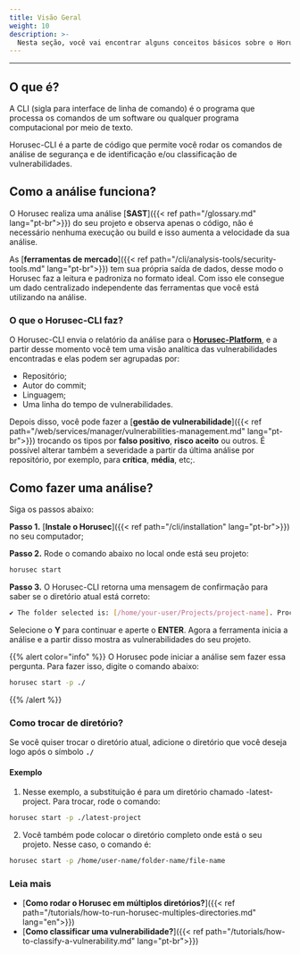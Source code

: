 ```yaml
---
title: Visão Geral
weight: 10
description: >-
  Nesta seção, você vai encontrar alguns conceitos básicos sobre o Horusec-CLI.
---
```


---

## **O que é?** 
A CLI (sigla para interface de linha de comando) é o programa que processa os comandos de um software ou qualquer programa computacional por meio de texto.

Horusec-CLI é a parte de código que permite você rodar os comandos de análise de segurança e de identificação e/ou classificação de vulnerabilidades.


## **Como a análise funciona?** 
 
O Horusec realiza uma análise [**SAST**]({{< ref path="/glossary.md" lang="pt-br">}}) do seu projeto e observa apenas o código, não é necessário nenhuma execução ou build e isso aumenta a velocidade da sua análise.  

As [**ferramentas de mercado**]({{< ref path="/cli/analysis-tools/security-tools.md" lang="pt-br">}}) tem sua própria saída de dados, desse modo o Horusec faz a leitura e padroniza no formato ideal. Com isso ele consegue um dado centralizado independente das ferramentas que você está utilizando na análise.

### **O que o Horusec-CLI faz?**
O Horusec-CLI envia o relatório da análise para o [**Horusec-Platform**](https://github.com/ZupIT/horusec-platform), e a partir desse momento você tem uma visão analítica das vulnerabilidades encontradas e elas podem ser agrupadas por:

- Repositório; 
- Autor do commit;
- Linguagem;
- Uma linha do tempo de vulnerabilidades. 

Depois disso, você pode fazer a [**gestão de vulnerabilidade**]({{< ref path="/web/services/manager/vulnerabilities-management.md" lang="pt-br">}}) trocando os tipos por **falso positivo**, **risco aceito** ou outros. 
É possível alterar também a severidade a partir da última análise por repositório, por exemplo, para **crítica**, **média**, etc;.


## **Como fazer uma análise?**
Siga os passos abaixo: 

**Passo 1.** [**Instale o Horusec**]({{< ref path="/cli/installation" lang="pt-br">}}) no seu computador; 

**Passo 2.** Rode o comando abaixo no local onde está seu projeto:

```bash
horusec start
```

**Passo 3.** O Horusec-CLI retorna uma mensagem de confirmação para saber se o diretório atual está correto:

```bash
✔ The folder selected is: [/home/your-user/Projects/project-name]. Proceed? [Y/n]: Y
```

Selecione o **Y** para continuar e aperte o **ENTER**. Agora a ferramenta inicia a análise e a partir disso mostra as vulnerabilidades do seu projeto.


{{% alert color="info" %}}
O Horusec pode iniciar a análise sem fazer essa pergunta. Para fazer isso, digite o comando abaixo: 

```bash
horusec start -p ./
```
{{% /alert %}}


### **Como trocar de diretório?**

Se você quiser trocar o diretório atual, adicione o diretório que você deseja logo após o símbolo **`./`** 

#### **Exemplo** 

1. Nesse exemplo, a substituição é para um diretório chamado -latest-project. Para trocar, rode o comando:

```bash
horusec start -p ./latest-project
```

2. Você também pode colocar o diretório completo onde está o seu projeto. Nesse caso, o comando é: 

```bash
horusec start -p /home/user-name/folder-name/file-name
```

### Leia mais
- [**Como rodar o Horusec em múltiplos diretórios?**]({{< ref path="/tutorials/how-to-run-horusec-multiples-directories.md" lang="en">}})
- [**Como classificar uma vulnerabilidade?**]({{< ref path="/tutorials/how-to-classify-a-vulnerability.md" lang="pt-br">}})